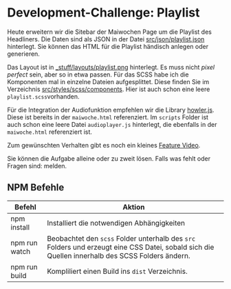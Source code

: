 # Development-Challenge: Playlist

Heute erweitern wir die Sitebar der Maiwochen Page um die Playlist des Headliners. Die Daten sind als JSON in der Datei [src/json/playlist.json](src/json/playlist.json) hinterlegt. Sie können das HTML für die Playlist händisch anlegen oder generieren. 

Das Layout ist in [_stuff/layouts/playlist.png](_stuff/layouts/playlist.png) hinterlegt. Es muss nicht *pixel perfect* sein, aber so in etwa passen. Für das SCSS habe ich die Komponenten mal in einzelne Dateien aufgesplittet. Diese finden Sie im Verzeichnis [src/styles/scss/components](src/styles/scss/components). Hier ist auch schon eine leere `playlist.scss`vorhanden.

Für die Integration der Audiofunktion empfehlen wir die Library [howler.js](https://howlerjs.com/). Diese ist bereits in der `maiwoche.html` referenziert. Im `scripts` Folder ist auch schon eine leere Datei `audioplayer.js` hinterlegt, die ebenfalls in der `maiwoche.html` referenziert ist.

Zum gewünschten Verhalten gibt es noch ein kleines [Feature Video](https://www.youtube.com/watch?v=-tTeaqx2WeA&feature=youtu.be).

Sie können die Aufgabe alleine oder zu zweit lösen. Falls was fehlt oder Fragen sind: melden.

## NPM Befehle

| Befehl        | Aktion                                                       |
| ------------- | ------------------------------------------------------------ |
| npm install   | Installiert die notwendigen Abhängigkeiten                   |
| npm run watch | Beobachtet den `scss` Folder unterhalb des `src` Folders und erzeugt eine CSS Datei, sobald sich die Quellen innerhalb des SCSS Folders ändern. |
| npm run build | Kompliliert einen Build ins `dist` Verzeichnis.              |
